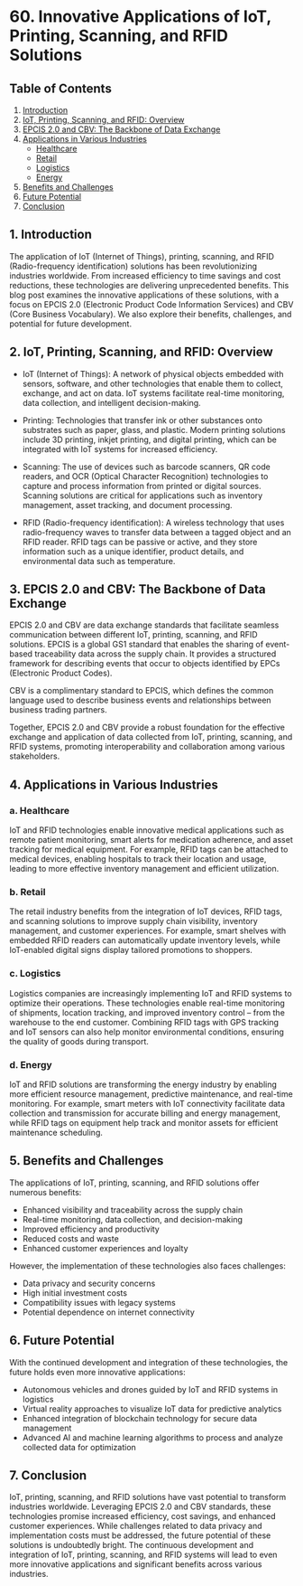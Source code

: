 # 60. Innovative Applications of IoT, Printing, Scanning, and RFID Solutions

## Table of Contents
1. [Introduction](#intro)
2. [IoT, Printing, Scanning, and RFID: Overview](#overview)
3. [EPCIS 2.0 and CBV: The Backbone of Data Exchange](#epcis)
4. [Applications in Various Industries](#apps)
   * [Healthcare](#healthcare)
   * [Retail](#retail)
   * [Logistics](#logistics)
   * [Energy](#energy)
5. [Benefits and Challenges](#benefits)
6. [Future Potential](#future)
7. [Conclusion](#conclusion)

<a name="intro"></a>
## 1. Introduction

The application of IoT (Internet of Things), printing, scanning, and RFID (Radio-frequency identification) solutions has been revolutionizing industries worldwide. From increased efficiency to time savings and cost reductions, these technologies are delivering unprecedented benefits. This blog post examines the innovative applications of these solutions, with a focus on EPCIS 2.0 (Electronic Product Code Information Services) and CBV (Core Business Vocabulary). We also explore their benefits, challenges, and potential for future development.

<a name="overview"></a>
## 2. IoT, Printing, Scanning, and RFID: Overview

- IoT (Internet of Things): A network of physical objects embedded with sensors, software, and other technologies that enable them to collect, exchange, and act on data. IoT systems facilitate real-time monitoring, data collection, and intelligent decision-making.

- Printing: Technologies that transfer ink or other substances onto substrates such as paper, glass, and plastic. Modern printing solutions include 3D printing, inkjet printing, and digital printing, which can be integrated with IoT systems for increased efficiency.

- Scanning: The use of devices such as barcode scanners, QR code readers, and OCR (Optical Character Recognition) technologies to capture and process information from printed or digital sources. Scanning solutions are critical for applications such as inventory management, asset tracking, and document processing.

- RFID (Radio-frequency identification): A wireless technology that uses radio-frequency waves to transfer data between a tagged object and an RFID reader. RFID tags can be passive or active, and they store information such as a unique identifier, product details, and environmental data such as temperature.

<a name="epcis"></a>
## 3. EPCIS 2.0 and CBV: The Backbone of Data Exchange

EPCIS 2.0 and CBV are data exchange standards that facilitate seamless communication between different IoT, printing, scanning, and RFID solutions. EPCIS is a global GS1 standard that enables the sharing of event-based traceability data across the supply chain. It provides a structured framework for describing events that occur to objects identified by EPCs (Electronic Product Codes).

CBV is a complimentary standard to EPCIS, which defines the common language used to describe business events and relationships between business trading partners.

Together, EPCIS 2.0 and CBV provide a robust foundation for the effective exchange and application of data collected from IoT, printing, scanning, and RFID systems, promoting interoperability and collaboration among various stakeholders.

<a name="apps"></a>
## 4. Applications in Various Industries

<a name="healthcare"></a>
### a. Healthcare
IoT and RFID technologies enable innovative medical applications such as remote patient monitoring, smart alerts for medication adherence, and asset tracking for medical equipment. For example, RFID tags can be attached to medical devices, enabling hospitals to track their location and usage, leading to more effective inventory management and efficient utilization.

<a name="retail"></a>
### b. Retail
The retail industry benefits from the integration of IoT devices, RFID tags, and scanning solutions to improve supply chain visibility, inventory management, and customer experiences. For example, smart shelves with embedded RFID readers can automatically update inventory levels, while IoT-enabled digital signs display tailored promotions to shoppers.

<a name="logistics"></a>
### c. Logistics
Logistics companies are increasingly implementing IoT and RFID systems to optimize their operations. These technologies enable real-time monitoring of shipments, location tracking, and improved inventory control – from the warehouse to the end customer. Combining RFID tags with GPS tracking and IoT sensors can also help monitor environmental conditions, ensuring the quality of goods during transport.

<a name="energy"></a>
### d. Energy
IoT and RFID solutions are transforming the energy industry by enabling more efficient resource management, predictive maintenance, and real-time monitoring. For example, smart meters with IoT connectivity facilitate data collection and transmission for accurate billing and energy management, while RFID tags on equipment help track and monitor assets for efficient maintenance scheduling.

<a name="benefits"></a>
## 5. Benefits and Challenges

The applications of IoT, printing, scanning, and RFID solutions offer numerous benefits:

- Enhanced visibility and traceability across the supply chain
- Real-time monitoring, data collection, and decision-making
- Improved efficiency and productivity
- Reduced costs and waste
- Enhanced customer experiences and loyalty

However, the implementation of these technologies also faces challenges:

- Data privacy and security concerns
- High initial investment costs
- Compatibility issues with legacy systems
- Potential dependence on internet connectivity

<a name="future"></a>
## 6. Future Potential

With the continued development and integration of these technologies, the future holds even more innovative applications:

- Autonomous vehicles and drones guided by IoT and RFID systems in logistics
- Virtual reality approaches to visualize IoT data for predictive analytics
- Enhanced integration of blockchain technology for secure data management
- Advanced AI and machine learning algorithms to process and analyze collected data for optimization

<a name="conclusion"></a>
## 7. Conclusion

IoT, printing, scanning, and RFID solutions have vast potential to transform industries worldwide. Leveraging EPCIS 2.0 and CBV standards, these technologies promise increased efficiency, cost savings, and enhanced customer experiences. While challenges related to data privacy and implementation costs must be addressed, the future potential of these solutions is undoubtedly bright. The continuous development and integration of IoT, printing, scanning, and RFID systems will lead to even more innovative applications and significant benefits across various industries.